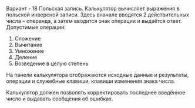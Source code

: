Вариант - 18
Польская запись.
Калькулятор вычисляет выражения в польской инверсной записи. Здесь вначале вводятся 2 действительных числа – операнда, а затем вводится знак операции и выдаётся ответ.
Допустимые операции: 
1. Сложение 
2. Вычитание 
3. Умножение 
4. Деление 
5. Возведение в целую степень

На панели калькулятора отображаются исходные данные и результаты, операции и служебные клавиши, клавиши изменения знака числа.

Калькулятор должен позволять корректировать последнее введённое число и выдавать сообщения об ошибках.
